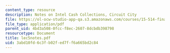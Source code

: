 ```yaml
---
content_type: resource
description: Notes on Intel Cash Collections, Circuit City
file: https://ol-ocw-studio-app-qa.s3.amazonaws.com/courses/15-514-financial-and-managerial-accounting-summer-2003/3abd10fd6c3fb02fed7ff6a665bd2c84_lec5notes.pdf
file_type: application/pdf
parent_uid: 4bd3a508-0fcc-f8ec-2607-8dcbdb398798
resourcetype: Document
title: lec5notes.pdf
uid: 3abd10fd-6c3f-b02f-ed7f-f6a665bd2c84
---
```

